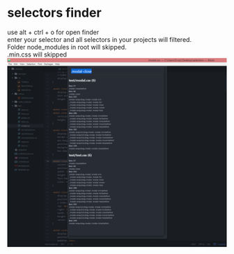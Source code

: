 # selectors finder

use alt + ctrl + o for open finder  
enter your selector and all selectors in your projects will filtered.  
Folder node_modules in root will skipped.  
.min.css will skipped  
![Example](https://raw.githubusercontent.com/eprincev-egor/atom-Selectors/master/screen1.png)
